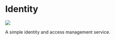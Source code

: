 # Identity

![](https://github.com/davidchristie/identity/workflows/Build/badge.svg)

A simple identity and access management service.
